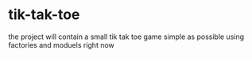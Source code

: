 # tik-tak-toe

the project will contain a small tik tak toe game simple as possible
using factories and moduels right now
